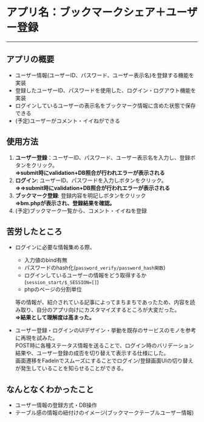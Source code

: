 # アプリ名：ブックマークシェア＋ユーザー登録

***

## アプリの概要

- ユーザー情報(ユーザーID、パスワード、ユーザー表示名)を登録する機能を実装
- 登録したユーザーID、パスワードを使用した、ログイン・ログアウト機能を実装
- ログインしているユーザーの表示名をブックマーク情報に含めた状態で保存できる
- (予定)ユーザーがコメント・イイねができる

## 使用方法
 1. **ユーザー登録**：ユーザーID、パスワード、ユーザー表示名を入力し、登録ボタンをクリック。<br>**⇒submit時にvalidation+DB照合が行われエラーが表示される**
 1. **ログイン**: ユーザーID、パスワードを入力しボタンをクリック。<br> **⇒⇒submit時にvalidation+DB照合が行われエラーが表示される**
 1. **ブックマーク登録**: 登録内容を明記しボタンをクリック<br> **⇒bm.phpが表示され、登録結果を確認。**
 1. (予定)ブックマーク一覧から、コメント・イイねを登録

## 苦労したところ
 - ログインに必要な情報集める際、
    - 入力値のbind有無
    - パスワードのhash化(`password_verify/password_hash関数`)
    - ログインしているユーザーの情報をどう取得するか(`session_start/$_SESSION=[]`)
    - phpのページの分割単位

    等の情報が、紹介されている記事によってまちまちであったため、内容を読み取り、自分のアプリ向けにカスタマイズするところが大変だった。<br>**⇒結果として理解度は高まった。**
 - ユーザー登録・ログインのUIデザイン・挙動を既存のサービスのモノを参考に再現を試みた。<br>POST時に各種ステータス情報を送ることで、ログイン時のバリデーション結果や、ユーザー登録の成否を切り替えて表示する仕様にした。<br>画面遷移をFadeInでスムーズにすることでログイン/登録画面UIの切り替えが発生していることを知らせることができる。
    
## なんとなくわかったこと
 - ユーザー情報の登録方式・DB操作
 - テーブル感の情報の紐付けのイメージ(ブックマークテーブルユーザー情報)

